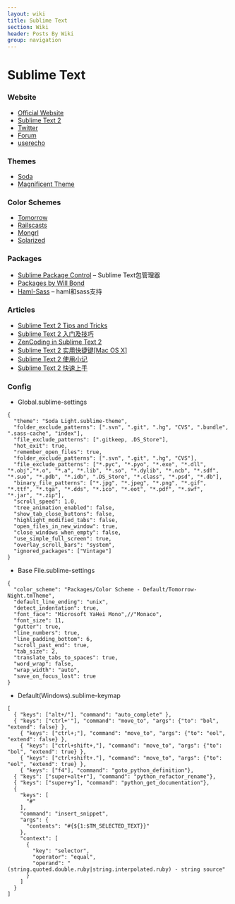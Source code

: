 ```yaml
---
layout: wiki
title: Sublime Text
section: Wiki
header: Posts By Wiki
group: navigation
---
```


Sublime Text
============

### Website

-   [Official Website](http://www.sublimetext.com)
-   [Sublime Text 2](http://www.sublimetext.com/2)
-   [Twitter](http://twitter.com/#!/sublimehq)
-   [Forum](http://www.sublimetext.com/forum/)
-   [userecho](http://sublimetext.userecho.com/)

### Themes

-   [Soda](https://github.com/buymeasoda/soda-theme/)
-   [Magnificent
    Theme](https://github.com/kuroir/Sublime-Magnificent-Theme)

### Color Schemes

-   [Tomorrow](https://github.com/ChrisKempson/Tomorrow-Theme)
-   [Railscasts](https://github.com/ryanb/textmate-themes)
-   [Mongrl](https://github.com/czheng/sublime-resources)
-   [Solarized](http://ethanschoonover.com/solarized)

### Packages

-   [Sublime Package
    Control](http://wbond.net/sublime_packages/package_control) –
    Sublime Text包管理器
-   [Packages by Will Bond](http://wbond.net/sublime_packages/)
-   [Haml-Sass](https://github.com/n00ge/sublime-text-haml-sass) –
    haml和sass支持

### Articles

-   [Sublime Text 2 Tips and
    Tricks](http://net.tutsplus.com/tutorials/tools-and-tips/sublime-text-2-tips-and-tricks/)
-   [Sublime Text 2
    入门及技巧](http://lucifr.com/139225/sublime-text-2-tricks-and-tips/)
-   [ZenCoding in Sublime Text
    2](http://lucifr.com/139231/zencoding-in-sublime-text-2/)
-   [Sublime Text 2 实用快捷键[Mac OS
    X]](http://lucifr.com/139235/sublime-text-2-useful-shortcuts/)
-   [Sublime Text 2
    使用小记](http://readful.com/post/9774110738/sublime-text-2)
-   [Sublime Text 2
    快速上手](http://hhuai.github.com/blog/2012/01/08/sublime-text-intro/)

### Config

-   Global.sublime-settings

<!-- -->

    {
      "theme": "Soda Light.sublime-theme",
      "folder_exclude_patterns": [".svn", ".git", ".hg", "CVS", ".bundle", ".sass-cache", "index"],
      "file_exclude_patterns": [".gitkeep, .DS_Store"],
      "hot_exit": true,
      "remember_open_files": true,
      "folder_exclude_patterns": [".svn", ".git", ".hg", "CVS"],
      "file_exclude_patterns": ["*.pyc", "*.pyo", "*.exe", "*.dll", "*.obj","*.o", "*.a", "*.lib", "*.so", "*.dylib", "*.ncb", "*.sdf", "*.suo", "*.pdb", "*.idb", ".DS_Store", "*.class", "*.psd", "*.db"],
      "binary_file_patterns": ["*.jpg", "*.jpeg", "*.png", "*.gif", "*.ttf", "*.tga", "*.dds", "*.ico", "*.eot", "*.pdf", "*.swf", "*.jar", "*.zip"],
      "scroll_speed": 1.0,
      "tree_animation_enabled": false,
      "show_tab_close_buttons": false,
      "highlight_modified_tabs": false,
      "open_files_in_new_window": true,
      "close_windows_when_empty": false,
      "use_simple_full_screen": true,
      "overlay_scroll_bars": "system",
      "ignored_packages": ["Vintage"]
    }

-   Base File.sublime-settings

<!-- -->

    {
      "color_scheme": "Packages/Color Scheme - Default/Tomorrow-Night.tmTheme",
      "default_line_ending": "unix",
      "detect_indentation": true,
      "font_face": "Microsoft YaHei Mono",//"Monaco",
      "font_size": 11,
      "gutter": true,
      "line_numbers": true,
      "line_padding_bottom": 6,
      "scroll_past_end": true,
      "tab_size": 2,
      "translate_tabs_to_spaces": true,
      "word_wrap": false,
      "wrap_width": "auto",
      "save_on_focus_lost": true
    }

-   Default(Windows).sublime-keymap

<!-- -->

    [
      { "keys": ["alt+/"], "command": "auto_complete" },
      { "keys": ["ctrl+'"], "command": "move_to", "args": {"to": "bol", "extend": false} },
        { "keys": ["ctrl+;"], "command": "move_to", "args": {"to": "eol", "extend": false} },
        { "keys": ["ctrl+shift+,"], "command": "move_to", "args": {"to": "bol", "extend": true} },
        { "keys": ["ctrl+shift+."], "command": "move_to", "args": {"to": "eol", "extend": true} },
        { "keys": ["f4"], "command": "goto_python_definition"},
      { "keys": ["super+alt+r"], "command": "python_refactor_rename"},
      { "keys": ["super+y"], "command": "python_get_documentation"},
      {
        "keys": [
          "#"
        ],
        "command": "insert_snippet",
        "args": {
          "contents": "#{${1:$TM_SELECTED_TEXT}}"
        },
        "context": [
          {
            "key": "selector",
            "operator": "equal",
            "operand": "(string.quoted.double.ruby|string.interpolated.ruby) - string source"
          }
        ]
      }
    ]
